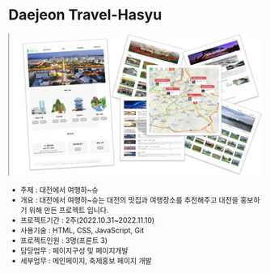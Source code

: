 # Daejeon Travel-Hasyu

<img src="Image/Daejeon.png">

- 주제 : 대전에서 여행하~슈
- 개요 : 대전에서 여행하~슈는 대전의 맛집과 여행장소를 추천해주고 대전을 홍보하기 위해 만든 프로젝트 입니다.
- 프로젝트기간 : 2주(2022.10.31~2022.11.10)
- 사용기술 : HTML, CSS, JavaScript, Git
- 프로젝트인원 : 3명(프론트 3)
- 담당업무 : 페이지구성 및 페이지개발
- 세부업무 : 메인페이지, 축제홍보 페이지 개발
